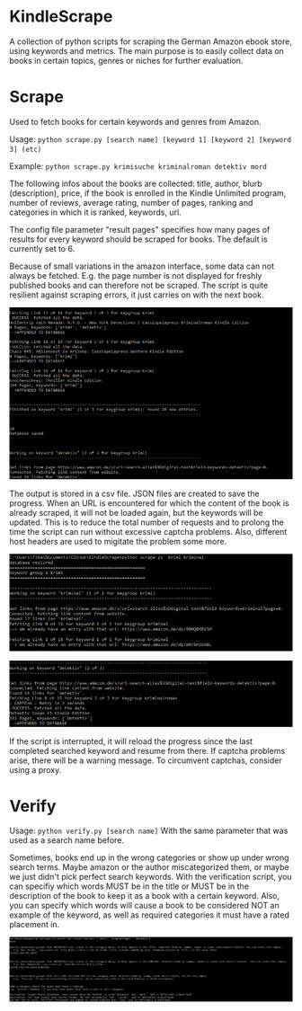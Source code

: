 # KindleScrape
A collection of python scripts for scraping the German Amazon ebook store, using keywords and metrics. The main purpose is to easily collect data on books in certain topics, genres or niches for further evaluation. 

# Scrape

Used to fetch books for certain keywords and genres from Amazon.

Usage: `python scrape.py [search name] [keyword 1] [keyword 2] [keyword 3] (etc)`

Example: `python scrape.py krimisuche kriminalroman detektiv mord`

The following infos about the books are collected: title, author, blurb (description), price, if the book is enrolled in the Kindle Unlimited program, number of reviews, average rating, number of pages, ranking and categories in which it is ranked, keywords, url.

The config file parameter "result pages" specifies how many pages of results for every keyword should be scraped for books. The default is currently set to 6.

Because of small variations in the amazon interface, some data can not always be fetched. E.g. the page number is not displayed for freshly published books and can therefore not be scraped. The script is quite resilient against scraping errors, it just carries on with the next book.

![example 1](https://github.com/LauraWartschinski/KindleScrape/blob/master/example.png)

The output is stored in a csv file. JSON files are created to save the progress. When an URL is encountered for which the content of the book is already scraped, it will not be loaded again, but the keywords will be updated. This is to reduce the total number of requests and to prolong the time the script can run without excessive captcha problems. Also, different host headers are used to migitate the problem some more.



![example 2](https://github.com/LauraWartschinski/KindleScrape/blob/master/example2.png)


![example 3](https://github.com/LauraWartschinski/KindleScrape/blob/master/example3.png)

If the script is interrupted, it will reload the progress since the last completed searched keyword and resume from there. If captcha problems arise, there will be a warning message. To circumvent captchas, consider using a proxy.





# Verify

Usage: `python verify.py [search name]`
With the same parameter that was used as a search name before.

Sometimes, books end up in the wrong categories or show up under wrong search terms. Maybe amazon or the author miscategorized them, or maybe we just didn't pick perfect search keywords. With the verification script, you can specifiy which words MUST be in the title or MUST be in the description of the book to keep it as a book with a certain keyword. Also, you can specify which words will cause a book to be considered NOT an example of the keyword, as well as required categories it must have a rated placement in.


![example 4](https://github.com/LauraWartschinski/KindleScrape/blob/master/example4.png)
